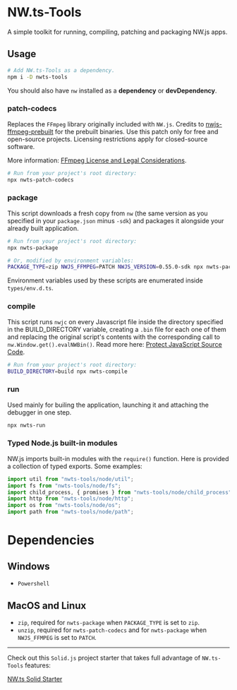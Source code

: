 # NW.ts-Tools
A simple toolkit for running, compiling, patching and packaging NW.js apps.

## Usage
```bash
# Add NW.ts-Tools as a dependency.
npm i -D nwts-tools
```
You should also have `nw` installed as a **dependency** or **devDependency**.

### patch-codecs
Replaces the `FFmpeg` library originally included with `NW.js`. Credits to [nwjs-ffmpeg-prebuilt](https://github.com/nwjs-ffmpeg-prebuilt/nwjs-ffmpeg-prebuilt) for the prebuilt binaries. Use this patch only for free and open-source projects. Licensing restrictions apply for closed-source software.

More information: [FFmpeg License and Legal Considerations](https://www.ffmpeg.org/legal.html).
```bash
# Run from your project's root directory:
npx nwts-patch-codecs
```

### package
This script downloads a fresh copy from `nw` (the same version as you specified in your `package.json` minus `-sdk`) and packages it alongside your already built application.
```bash
# Run from your project's root directory:
npx nwts-package

# Or, modified by environment variables:
PACKAGE_TYPE=zip NWJS_FFMPEG=PATCH NWJS_VERSION=0.55.0-sdk npx nwts-package
```
Environment variables used by these scripts are enumerated inside `types/env.d.ts`.

### compile
This script runs `nwjc` on every Javascript file inside the directory specified in the BUILD_DIRECTORY variable, creating a `.bin` file for each one of them and replacing the original script's contents with the corresponding call to `nw.Window.get().evalNWBin()`. Read more here: [Protect JavaScript Source Code](https://nwjs.readthedocs.io/en/latest/For%20Users/Advanced/Protect%20JavaScript%20Source%20Code/).
```bash
# Run from your project's root directory:
BUILD_DIRECTORY=build npx nwts-compile
```

### run
Used mainly for builing the application, launching it and attaching the debugger in one step.
```bash
npx nwts-run
```

### Typed Node.js built-in modules
NW.js imports built-in modules with the `require()` function. Here is provided a collection of typed exports. Some examples:
```typescript
import util from "nwts-tools/node/util";
import fs from "nwts-tools/node/fs";
import child_process, { promises } from "nwts-tools/node/child_process";
import http from "nwts-tools/node/http";
import os from "nwts-tools/node/os";
import path from "nwts-tools/node/path";
```

# Dependencies
## Windows
- `Powershell`
## MacOS and Linux
- `zip`, required for `nwts-package` when `PACKAGE_TYPE` is set to `zip`.
- `unzip`, required for `nwts-patch-codecs` and for `nwts-package` when `NWJS_FFMPEG` is set to `PATCH`.

---

Check out this `Solid.js` project starter that takes full advantage of `NW.ts-Tools` features:

[NW.ts Solid Starter](https://github.com/davidmartinez10/nwts-solid-starter.git)
